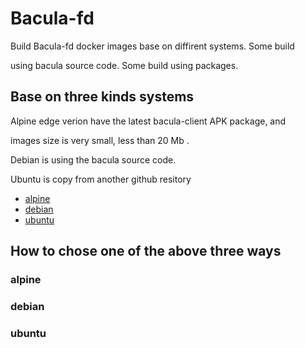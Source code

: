 # Bacula-fd

Build Bacula-fd docker images base on diffirent systems. Some build 

using  bacula source code. Some build using packages.

## Base on three kinds systems

Alpine edge verion have the latest bacula-client APK package, and

images size is very small, less than 20 Mb .

Debian is using the bacula source code.

Ubuntu is copy from another github resitory

   * [alpine](#alpine)
   * [debian](#debian)
   * [ubuntu](#ubuntu)

## How to chose one of the above three ways















<a name="alpine"></a>
### alpine



<a name="debian"></a>
### debian



<a name="ubuntu"></a>
### ubuntu
